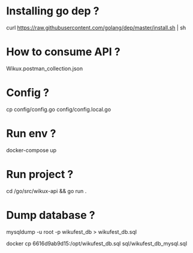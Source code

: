 # Installing go dep ?
curl https://raw.githubusercontent.com/golang/dep/master/install.sh | sh

# How to consume API ?
Wikux.postman_collection.json

# Config ?
cp config/config.go config/config.local.go

# Run env ?
docker-compose up

# Run project ?
cd /go/src/wikux-api && go run .

# Dump database ?
mysqldump -u root -p wikufest_db > wikufest_db.sql

docker cp  6616d9ab9d15:/opt/wikufest_db.sql sql/wikufest_db_mysql.sql

